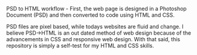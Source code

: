 PSD to HTML workflow - First, the web page is designed in a Photoshop Document (PSD) and then converted to code using HTML and CSS.

PSD files are pixel based, while todays websites are fluid and change. I believe PSD->HTML is an out dated method of web design because of the advancements in CSS and responsive web design. With that said, this repository is simply a self-test for my HTML and CSS skills.
